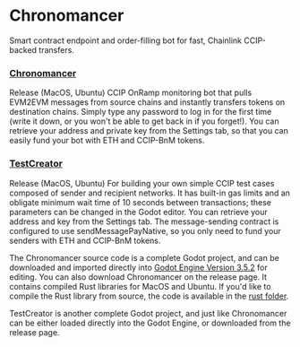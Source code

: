 # Chronomancer
Smart contract endpoint and order-filling bot for fast, Chainlink CCIP-backed transfers.

### [Chronomancer](https://github.com/Cactoidal/Chronomancer/tree/main/Chronomancer)
Release (MacOS, Ubuntu)
CCIP OnRamp monitoring bot that pulls EVM2EVM messages from source chains and instantly transfers tokens on destination chains.  Simply type any password to log in for the first time (write it down, or you won't be able to get back in if you forget!).   You can retrieve your address and private key from the Settings tab, so that you can easily fund your bot with ETH and CCIP-BnM tokens.

### [TestCreator](https://github.com/Cactoidal/Chronomancer/tree/main/TestCreator)
Release (MacOS, Ubuntu)
For building your own simple CCIP test cases composed of sender and recipient networks.  It has built-in gas limits and an obligate minimum wait time of 10 seconds between transactions; these parameters can be changed in the Godot editor.  You can retrieve your address and key from the Settings tab.  The message-sending contract is configured to use sendMessagePayNative, so you only need to fund your senders with ETH and CCIP-BnM tokens.

The Chronomancer source code is a complete Godot project, and can be downloaded and imported directly into [Godot Engine Version 3.5.2](https://github.com/godotengine/godot/releases/tag/3.5.2-stable) for editing.  You can also download Chronomancer on the release page.  It contains compiled Rust libraries for MacOS and Ubuntu.  If you'd like to compile the Rust library from source, the code is available in the [rust folder](https://github.com/Cactoidal/Chronomancer/tree/main/rust).

TestCreator is another complete Godot project, and just like Chronomancer can be either loaded directly into the Godot Engine, or downloaded from the release page.
